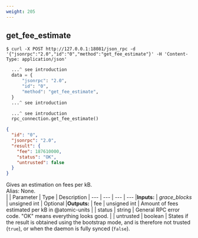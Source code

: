 ```yaml
---
weight: 205
---
```


## **get_fee_estimate**


```shell
$ curl -X POST http://127.0.0.1:18081/json_rpc -d '{"jsonrpc":"2.0","id":"0","method":"get_fee_estimate"}' -H 'Content-Type: application/json'
```
```python
  ...^ see introduction
  data = {
      "jsonrpc": "2.0",
      "id": "0",
      "method": "get_fee_estimate",
  }
  ...^ see introduction
```
```py
  ...^ see introduction
  rpc_connection.get_fee_estimate()
```
```json
{
  "id": "0",
  "jsonrpc": "2.0",
  "result": {
    "fee": 187610000,
    "status": "OK",
    "untrusted": false
  }
}
```
Gives an estimation on fees per kB.  
Alias: None.  
|             | Parameter      | Type         | Description
| ---         | ---            | ---          | ---
|**Inputs:**  | *grace_blocks* | unsigned int | Optional
|**Outputs:** | fee            | unsigned int | Amount of fees estimated per kB in @atomic-units
|             | status         | string       | General RPC error code. "OK" means everything looks good.
|             | untrusted      | boolean      | States if the result is obtained using the bootstrap mode, and is therefore not trusted (`true`), or when the daemon is fully synced (`false`).
